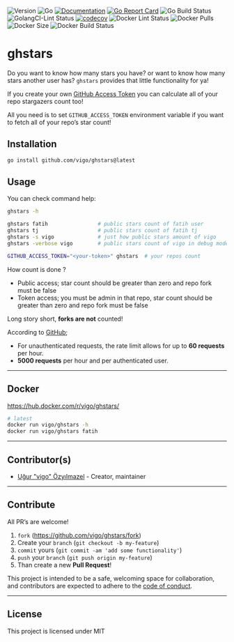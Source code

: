![Version](https://img.shields.io/badge/version-0.1.2-orange.svg)
![Go](https://img.shields.io/github/go-mod/go-version/vigo/ghstars)
[![Documentation](https://godoc.org/github.com/vigo/ghstars?status.svg)](https://pkg.go.dev/github.com/vigo/ghstars)
[![Go Report Card](https://goreportcard.com/badge/github.com/vigo/ghstars)](https://goreportcard.com/report/github.com/vigo/ghstars)
![Go Build Status](https://github.com/vigo/ghstars/actions/workflows/go.yml/badge.svg)
![GolangCI-Lint Status](https://github.com/vigo/ghstars/actions/workflows/golang-lint.yml/badge.svg)
[![codecov](https://codecov.io/gh/vigo/ghstars/branch/main/graph/badge.svg?token=BTVK8VKVZM)](https://codecov.io/gh/vigo/ghstars)
![Docker Lint Status](https://github.com/vigo/ghstars/actions/workflows/docker-lint.yml/badge.svg)
![Docker Pulls](https://img.shields.io/docker/pulls/vigo/ghstars)
![Docker Size](https://img.shields.io/docker/image-size/vigo/ghstars)
![Docker Build Status](https://github.com/vigo/ghstars/actions/workflows/dockerhub.yml/badge.svg)

# ghstars

Do you want to know how many stars you have? or want to know how many stars
another user has? `ghstars` provides that little functionality for ya!

If you create your own [GitHub Access Token][1]
you can calculate all of your repo stargazers count too!

All you need is to set `GITHUB_ACCESS_TOKEN` environment variable if you want to
fetch all of your repo’s star count!

## Installation

```bash
go install github.com/vigo/ghstars@latest
```

## Usage

You can check command help:

```bash
ghstars -h

ghstars fatih                # public stars count of fatih user
ghstars tj                   # public stars count of fatih tj
ghstars -s vigo              # just how public stars amount of vigo
ghstars -verbose vigo        # public stars count of vigo in debug mode

GITHUB_ACCESS_TOKEN="<your-token>" ghstars  # your repos count
```

How count is done ?

- Public access; star count should be greater than zero and repo fork must be
  false
- Token access; you must be admin in that repo, star count should be greater
  than zero and repo fork must be false

Long story short, **forks are not** counted!

According to [GitHub][2];

- For unauthenticated requests, the rate limit allows for up to **60
  requests** per hour.
- **5000 requests** per hour and per authenticated user.

---

## Docker

https://hub.docker.com/r/vigo/ghstars/

```bash
# latest
docker run vigo/ghstars -h
docker run vigo/ghstars fatih
```

---

## Contributor(s)

* [Uğur "vigo" Özyılmazel](https://github.com/vigo) - Creator, maintainer

---

## Contribute

All PR’s are welcome!

1. `fork` (https://github.com/vigo/ghstars/fork)
1. Create your `branch` (`git checkout -b my-feature`)
1. `commit` yours (`git commit -am 'add some functionality'`)
1. `push` your `branch` (`git push origin my-feature`)
1. Than create a new **Pull Request**!

This project is intended to be a safe, welcoming space for collaboration, and
contributors are expected to adhere to the [code of conduct][coc].

---

## License

This project is licensed under MIT


[1]: https://github.com/settings/tokens/new
[2]: https://docs.github.com/en/rest/overview/resources-in-the-rest-api#rate-limiting
[coc]: https://github.com/vigo/ghstars/blob/main/CODE_OF_CONDUCT.md

